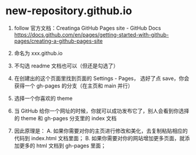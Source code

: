 # new-repository.github.io
1. follow 官方文档：Creatinga GitHub Pages site - GitHub Docs https://docs.github.com/en/pages/getting-started-with-github-pages/creating-a-github-pages-site 
2. 命名为 xxx.github.io
3. 不勾选 readme 文档也可以（但还是勾选了）

4. 在创建出的这个页面里找到页面的 Settings - Pages， 选好了点 save，你会获得一个 gh-pages 的分支（在主页和 main 并行）
5. 选择一个你喜欢的 theme
6. 当 GitHub 给你一个网址的时候，你就可以成功发布它了，别人会看到你选择的 theme 和 gh-pages 分支里的 index 文档

7. 因此原理是：
   A. 如果你需要对你的主页进行修改和美化，去复制粘贴相应的代码到 index.html 文档里面；
   B. 如果你需要对你的网站增加更多页面，就添加更多的 html 文档到 gh-pages 里面；
